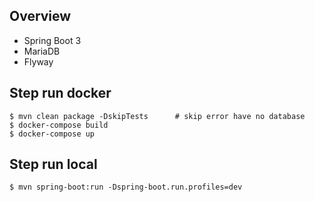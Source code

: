 ## Overview
- Spring Boot 3
- MariaDB
- Flyway

## Step run docker
```
$ mvn clean package -DskipTests      # skip error have no database
$ docker-compose build
$ docker-compose up
```

## Step run local
```
$ mvn spring-boot:run -Dspring-boot.run.profiles=dev 
```
